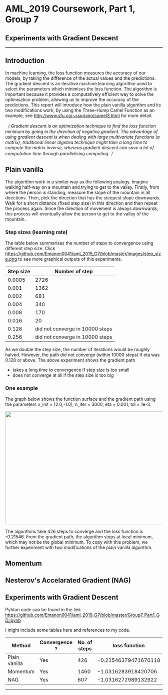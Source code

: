 # AML_2019 Coursework, Part 1, Group 7
## Experiments with Gradient Descent
---
## Introduction

In machine learning, the loss function measures the accuracy of our models, by taking the difference of the actual values and the predictions. The gradient descent is an iterative machine learning algorithm used to select the parameters which minimises the loss function. The algorithm is important because it provides a computatively efficient way to solve the optimisation problem, allowing us to improve the accuracy of the predictions. This report will introduce how the plain vanilla algorithm and its two modifications work, by using the Three-Hump Camel Function as an example, see <a href="url">http://www.sfu.ca/~ssurjano/camel3.html</a> for more detail. 

_（ Gradient descent is an optimization technique to find the loss function minimum by going in the direction of negative gradient. The advantage of using gradient descent is when dealing with large multivariate functions (a matrix), traditional linear algebra technique might take a long time to compute the matrix inverse, whereas gradient descent can save a lot of computation time through parallelising computing. ）_

## Plain vanilla

The algorithm work in a similar way as the following analogy. Imagine walking half-way on a mountain and trying to get to the valley. Firstly, from where the person is standing, measure the slope of the mountain in all directions. Then, pick the direction that has the steepest slope downwards. Walk for a short distance (fixed step size) in this direction and then repeat the process again. Since the direction of movement is always downwards, this process will eventually allow the person to get to the valley of the mountain. 

### Step sizes (learning rate)

The table below summarises the number of steps to convergence using different step size. Click <a href="url">https://github.com/Emanon0041/aml_2019_G7/blob/master/images/step_size.png</a> to see more graphical outputs of this experiments. 

| Step size       | Number of step| 
|----------------|-------------|
|0.0005           | 2726        |
|0.001            | 1362         |
|0.002            | 681           |
|0.004           | 340            |
|0.008            | 170         |
|0.016            | 20           |
|0.128           | did not converge in 10000 steps       |
|0.256            | did not converge in 10000 steps      |

As we double the step size, the number of iterations would be roughly halved. However, the path did not converge (within 10000 steps) if eta was 0.128 or above. The above experiment shows the gradient path
 -	takes a long time to convergence if step size is too small
 -	does not converge at all if the step size is too big
 
### One example 

The graph below shows the function surface and the gradient path using the parameters x_init = [2.0,-1.0], n_iter = 3000, eta = 0.001, tol = 1e-3. 

<p align="center">
  <img width="800" height="360" src="https://github.com/Emanon0041/aml_2019_G7/blob/master/images/gd_01_pv.png">
</p>

The algorithms take 426 steps to converge and the loss function is -0.21546. From the gradient path, the algorithm stops at local minimum, which may not be the global minimum. To copy with this problem, we further experiment with two modifications of the plain vanilla algorithm. 

## Momentum


## Nesterov's Accelarated Gradient (NAG)


## Experiments with Gradient Descent

Pyhton code can be found in the link <a href="url">https://github.com/Emanon0041/aml_2019_G7/blob/master/Group7_Part1_GD.ipynb</a>

I might include some tables here and references to my code.

| Method              | Convergence ?  |No. of steps  | loss function|
|---------------------|----------------|--------------|--------------|
|Plain vanilla        | Yes            |426           |-0.21546379471670118|
|Momentum             | Yes            |1460          |-1.0316283918420706|
|NAG                  | Yes            |607           |-1.0316272989132922|

---


